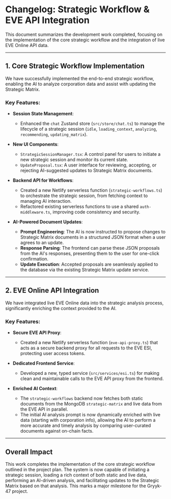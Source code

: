 # Changelog: Strategic Workflow & EVE API Integration

This document summarizes the development work completed, focusing on the implementation of the core strategic workflow and the integration of live EVE Online API data.

---

## 1. Core Strategic Workflow Implementation

We have successfully implemented the end-to-end strategic workflow, enabling the AI to analyze corporation data and assist with updating the Strategic Matrix.

### Key Features:

- **Session State Management**:
  - Enhanced the `chat` Zustand store (`src/store/chat.ts`) to manage the lifecycle of a strategic session (`idle`, `loading_context`, `analyzing`, `recommending`, `updating_matrix`).

- **New UI Components**:
  - `StrategicSessionManager.tsx`: A control panel for users to initiate a new strategic session and monitor its current state.
  - `UpdateProposal.tsx`: A user interface for reviewing, accepting, or rejecting AI-suggested updates to Strategic Matrix documents.

- **Backend API for Workflows**:
  - Created a new Netlify serverless function (`strategic-workflows.ts`) to orchestrate the strategic session, from fetching context to managing AI interaction.
  - Refactored existing serverless functions to use a shared `auth-middleware.ts`, improving code consistency and security.

- **AI-Powered Document Updates**:
  - **Prompt Engineering**: The AI is now instructed to propose changes to Strategic Matrix documents in a structured JSON format when a user agrees to an update.
  - **Response Parsing**: The frontend can parse these JSON proposals from the AI's responses, presenting them to the user for one-click confirmation.
  - **Update Execution**: Accepted proposals are seamlessly applied to the database via the existing Strategic Matrix update service.

---

## 2. EVE Online API Integration

We have integrated live EVE Online data into the strategic analysis process, significantly enriching the context provided to the AI.

### Key Features:

- **Secure EVE API Proxy**:
  - Created a new Netlify serverless function (`eve-api-proxy.ts`) that acts as a secure backend proxy for all requests to the EVE ESI, protecting user access tokens.

- **Dedicated Frontend Service**:
  - Developed a new, typed service (`src/services/esi.ts`) for making clean and maintainable calls to the EVE API proxy from the frontend.

- **Enriched AI Context**:
  - The `strategic-workflows` backend now fetches both static documents from the MongoDB `strategic-matrix` and live data from the EVE API in parallel.
  - The initial AI analysis prompt is now dynamically enriched with live data (starting with corporation info), allowing the AI to perform a more accurate and timely analysis by comparing user-curated documents against on-chain facts.

---

## Overall Impact

This work completes the implementation of the core strategic workflow outlined in the project plan. The system is now capable of initiating a strategic session, loading a rich context of both static and live data, performing an AI-driven analysis, and facilitating updates to the Strategic Matrix based on that analysis. This marks a major milestone for the Gryyk-47 project. 